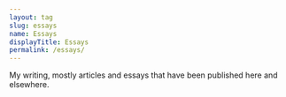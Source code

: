 ```yaml
---
layout: tag
slug: essays
name: Essays
displayTitle: Essays
permalink: /essays/
---
```


My writing, mostly articles and essays that have been published here and elsewhere.
